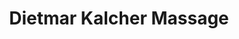 ---
title: "Dietmar Kalcher Massage"
url: /neuhofen-an-der-krems/dietmar-kalcher-massage/
shop: Massage
---